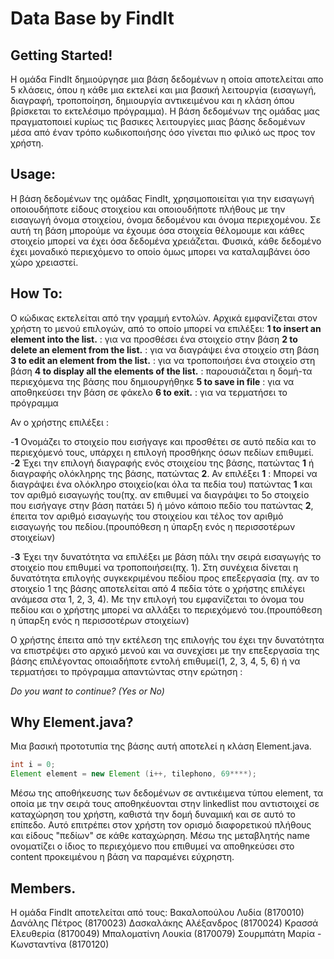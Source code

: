 # Data Base by FindIt

## Getting Started!
Η ομάδα FindIt δημιούργησε μια βάση δεδομένων η οποία αποτελείται απο 5 κλάσεις, όπου η κάθε μια εκτελεί και μια βασική λειτουργία (εισαγωγή, διαγραφή, τροποποίηση, δημιουργία αντικειμένου και η κλάση όπου βρίσκεται το εκτελέσιμο πρόγραμμα). Η βάση δεδομένων της ομάδας μας πραγματοποιεί κυρίως τις βασικες λειτουργίες μιας βάσης δεδομένων μέσα από έναν τρόπο κωδικοποιήσης όσο γίνεται πιο φιλικό ως προς τον χρήστη. 

## Usage:
Η βάση δεδομένων της ομάδας FindIt, χρησιμοποιείται για την εισαγωγή οποιουδήποτε είδους στοιχείου και οποιουδήποτε πλήθους με την εισαγωγή όνομα στοιχείου, όνομα δεδομένου και όνομα περιεχομένου. Σε αυτή τη βάση μπορούμε να έχουμε όσα στοιχεία θέλομουμε και κάθες στοιχείο μπορεί να έχει όσα δεδομένα χρειάζεται. Φυσικά, κάθε δεδομένο έχει μοναδικό περιεχόμενο το οποίο όμως μπορει να καταλαμβάνει όσο χώρο χρειαστεί.

## How To:
Ο κώδικας εκτελείται από την γραμμή εντολών. Αρχικά εμφανίζεται στον χρήστη το μενού επιλογών, από το οποίο μπορεί να επιλέξει:
**1 to insert an element into the list.** : για να προσθέσει ένα στοιχείο στην βάση
**2 to delete an element from the list.** : για να διαγράψει ένα στοιχείο στη βάση 
**3 to edit an element from the list.** : για να τροποποιήσει ένα στοιχείο στη βάση
**4 to display all the elements of the list.** : παρουσιάζεται η δομή-τα περιεχόμενα της βάσης που δημιουργήθηκε
**5 to save in file** : για να αποθηκεύσει την βάση σε φάκελο
**6 to exit.** : για να τερματήσει το πρόγραμμα 

Αν ο χρήστης επιλέξει :

-**1**
Ονομάζει το στοιχείο που εισήγαγε και προσθέτει σε αυτό πεδία και το περιεχόμενό τους, υπάρχει η επιλογή προσθήκης όσων πεδίων επιθυμεί.   
-**2**
Έχει την επιλογή διαγραφής ενός στοιχείου της βάσης, πατώντας **1** ή διαγραφής ολόκληρης της βάσης, πατώντας **2**.
Αν επιλέξει **1** :
Μπορεί να διαγράψει ένα ολόκληρο στοιχείο(και όλα τα πεδία του) πατώντας **1** και τον αριθμό εισαγωγής του(πχ. αν επιθυμεί να διαγράψει το 5ο στοιχείο που εισήγαγε στην βάση πατάει 5) ή μόνο κάποιο πεδίο του πατώντας **2**, έπειτα τον αριθμό εισαγωγής του στοιχείου και 
τέλος τον αριθμό εισαγωγής του πεδίου.(προυπόθεση η ύπαρξη ενός η περισσοτέρων στοιχείων)

-**3**
Έχει την δυνατότητα να επιλέξει με βάση πάλι την σειρά εισαγωγής το στοιχείο που επιθυμεί να τροποποιήσει(πχ. 1). Στη συνέχεια 
δίνεται η δυνατότητα επιλογής συγκεκριμένου πεδίου προς επεξεργασία (πχ. αν το στοιχείο 1 της βάσης αποτελείται από 4 πεδία τότε ο χρήστης επιλέγει ανάμεσα στα 1, 2, 3, 4). Με την επιλογή του εμφανίζεται το όνομα του πεδίου και ο χρήστης μπορεί να αλλάξει το περιεχόμενό του.(προυπόθεση η ύπαρξη ενός η περισσοτέρων στοιχείων)

Ο χρήστης έπειτα από την εκτέλεση της επιλογής του έχει την δυνατότητα να επιστρέψει στο αρχικό μενού και να συνεχίσει με την επεξεργασία της βάσης επιλέγοντας οποιαδήποτε εντολή επιθυμεί(1, 2, 3, 4, 5, 6) ή να τερματήσει το πρόγραμμα απαντώντας στην ερώτηση :

  _Do you want to continue? (Yes or No)_

## Why Element.java?
Μια βασική προτοτυπία της βάσης αυτή αποτελεί η κλάση Element.java. 
```java
int i = 0;
Element element = new Element (i++, tilephono, 69****);
```
Μέσω της αποθήκευσης των δεδομένων σε αντικέιμενα τύπου element, τα οποία με την σειρά τους αποθηκέυονται στην linkedlist που αντιστοιχεί σε καταχώρηση του χρήστη, καθιστά την δομή δυναμική και σε αυτό το επίπεδο. Αυτό επιτρέπει στον χρήστη τον ορισμό διαφορετικού πλήθους και είδους "πεδίων" σε κάθε καταχώρηση. Μέσω της μεταβλητής name ονοματίζει ο ίδιος το περιεχόμενο που επιθυμεί να αποθηκεύσει στο content προκειμένου η βάση να παραμένει εύχρηστη. 

## Members.
Η ομάδα FindIt αποτελείται από τους: 
Βακαλοπούλου Λυδία (8170010) 
Δανάλης Πέτρος (8170023) 
Δασκαλάκης Αλέξανδρος (8170024) 
Κρασσά Ελευθερία (8170049) 
Μπαλοματίνη Λουκία (8170079) 
Σουρμπάτη Μαρία - Κωνσταντίνα (8170120)
